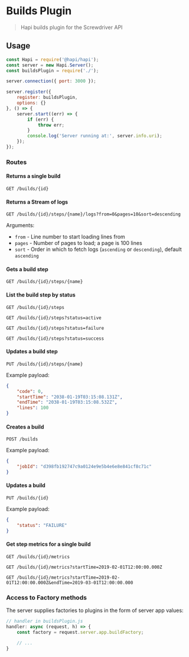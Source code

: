 # Builds Plugin
> Hapi builds plugin for the Screwdriver API

## Usage
```javascript
const Hapi = require('@hapi/hapi');
const server = new Hapi.Server();
const buildsPlugin = require('./');

server.connection({ port: 3000 });

server.register({
    register: buildsPlugin,
    options: {}
}, () => {
    server.start((err) => {
        if (err) {
            throw err;
        }
        console.log('Server running at:', server.info.uri);
    });
});

```

### Routes

#### Returns a single build
`GET /builds/{id}`

#### Returns a Stream of logs
`GET /builds/{id}/steps/{name}/logs?from=0&pages=10&sort=descending`

Arguments:

* `from` - Line number to start loading lines from
* `pages` - Number of pages to load; a page is 100 lines
* `sort` - Order in which to fetch logs (`ascending` or `descending`), default `ascending`

#### Gets a build step
`GET /builds/{id}/steps/{name}`

#### List the build step by status
`GET /builds/{id}/steps`

`GET /builds/{id}/steps?status=active`

`GET /builds/{id}/steps?status=failure`

`GET /builds/{id}/steps?status=success`

#### Updates a build step
`PUT /builds/{id}/steps/{name}`

Example payload:
```json
{
    "code": 0,
    "startTime": "2038-01-19T03:15:08.131Z",
    "endTime": "2038-01-19T03:15:08.532Z",
    "lines": 100
}
```

#### Creates a build
`POST /builds`

Example payload:
```json
{
    "jobId": "d398fb192747c9a0124e9e5b4e6e8e841cf8c71c"
}
```

#### Updates a build
`PUT /builds/{id}`

Example payload:
```json
{
    "status": "FAILURE"
}
```

#### Get step metrics for a single build
`GET /builds/{id}/metrics`

`GET /builds/{id}/metrics?startTime=2019-02-01T12:00:00.000Z`

`GET /builds/{id}/metrics?startTime=2019-02-01T12:00:00.000Z&endTime=2019-03-01T12:00:00.000`

### Access to Factory methods
The server supplies factories to plugins in the form of server app values:

```js
// handler in buildsPlugin.js
handler: async (request, h) => {
    const factory = request.server.app.buildFactory;

    // ...
}
```
